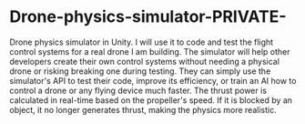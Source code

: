 # Drone-physics-simulator-PRIVATE-
Drone physics simulator in Unity. I will use it to code and test the flight control systems for a real drone I am building. The simulator will help other developers create their own control systems without needing a physical drone or risking breaking one during testing. They can simply use the simulator's API to test their code, improve its efficiency, or train an AI how to control a drone or any flying device much faster. The thrust power is calculated in real-time based on the propeller's speed. If it is blocked by an object, it no longer generates thrust, making the physics more realistic.
